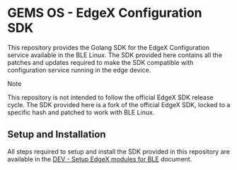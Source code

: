 # GEMS OS - EdgeX Configuration SDK

This repository provides the Golang SDK for the EdgeX Configuration service available in the BLE Linux. The SDK provided here contains all the patches and updates required to make the SDK compatible with configuration service running in the edge device.

> [!NOTE]  
> This repository is not intended to follow the official EdgeX SDK release cycle. The SDK provided here is a fork of the official EdgeX SDK, locked to a specific hash and patched to work with BLE Linux.

## Setup and Installation

All steps required to setup and install the SDK provided in this repository are available in the [DEV - Setup EdgeX modules for BLE](https://eaton-corp.atlassian.net/wiki/spaces/GE/pages/203620357/DEV+-+Setup+EdgeX+modules+for+BLE) document.